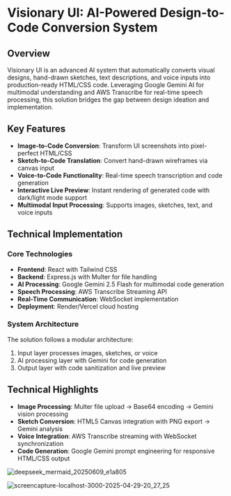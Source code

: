 # Visionary UI: AI-Powered Design-to-Code Conversion System

## Overview
Visionary UI is an advanced AI system that automatically converts visual designs, hand-drawn sketches, text descriptions, and voice inputs into production-ready HTML/CSS code. Leveraging Google Gemini AI for multimodal understanding and AWS Transcribe for real-time speech processing, this solution bridges the gap between design ideation and implementation.

## Key Features
- **Image-to-Code Conversion**: Transform UI screenshots into pixel-perfect HTML/CSS
- **Sketch-to-Code Translation**: Convert hand-drawn wireframes via canvas input
- **Voice-to-Code Functionality**: Real-time speech transcription and code generation
- **Interactive Live Preview**: Instant rendering of generated code with dark/light mode support
- **Multimodal Input Processing**: Supports images, sketches, text, and voice inputs

## Technical Implementation

### Core Technologies
- **Frontend**: React with Tailwind CSS
- **Backend**: Express.js with Multer for file handling
- **AI Processing**: Google Gemini 2.5 Flash for multimodal code generation
- **Speech Processing**: AWS Transcribe Streaming API
- **Real-Time Communication**: WebSocket implementation
- **Deployment**: Render/Vercel cloud hosting

### System Architecture
The solution follows a modular architecture:
1. Input layer processes images, sketches, or voice
2. AI processing layer with Gemini for code generation
3. Output layer with code sanitization and live preview

## Technical Highlights
- **Image Processing**: Multer file upload → Base64 encoding → Gemini vision processing
- **Sketch Conversion**: HTML5 Canvas integration with PNG export → Gemini analysis
- **Voice Integration**: AWS Transcribe streaming with WebSocket synchronization
- **Code Generation**: Google Gemini prompt engineering for responsive HTML/CSS output

![deepseek_mermaid_20250609_e1a805](https://github.com/user-attachments/assets/94ddc3bd-ce98-4cfe-9b58-9a58115a0983)

![screencapture-localhost-3000-2025-04-29-20_27_25](https://github.com/user-attachments/assets/baf278f4-ad60-402b-ab39-a6fd5eddcb7b)

